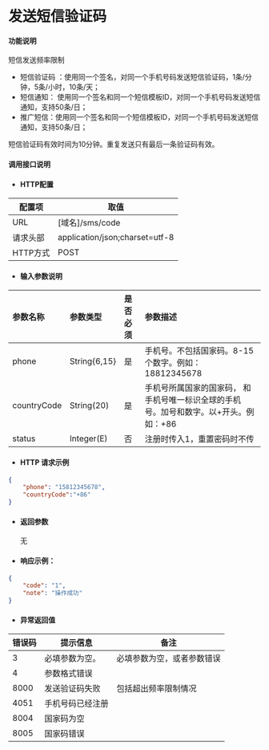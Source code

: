 # 发送短信验证码

#### 功能说明

短信发送频率限制

* 短信验证码 ：使用同一个签名，对同一个手机号码发送短信验证码，1条/分钟，5条/小时，10条/天；
* 短信通知： 使用同一个签名和同一个短信模板ID，对同一个手机号码发送短信通知，支持50条/日；
* 推广短信：使用同一个签名和同一个短信模板ID，对同一个手机号码发送短信通知，支持50条/日；

短信验证码有效时间为10分钟。重复发送只有最后一条验证码有效。

#### 调用接口说明

* #### HTTP配置

| 配置项 | 取值 |
| --- | --- |
| URL | \[域名\]/sms/code |
| 请求头部 | application/json;charset=utf-8 |
| HTTP方式 | POST |

* #### 输入参数说明

| 参数名称 | 参数类型 | 是否必须 | 参数描述 |
| :--- | :--- | :--- | :--- |
| phone | String{6,15} | 是 | 手机号。不包括国家码。8-15个数字。例如：18812345678 |
| countryCode | String\(20\) | 是 | 手机号所属国家的国家码， 和手机号唯一标识全球的手机号。加号和数字。以+开头。例如：+86 |
| status | Integer\(E\) | 否 | 注册时传入1，重置密码时不传 |

* #### HTTP 请求示例

```json
{
    "phone": "15812345678",
    "countryCode":"+86"
}
```

* #### 返回参数

  无

* #### 响应示例：

```json
{
    "code": "1",
    "note": "操作成功"
}
```

* #### 异常返回值

| 错误码 | 提示信息 | 备注 |
| --- | --- | --- |
| 3 | 必填参数为空。 | 必填参数为空，或者参数错误 |
| 4 | 参数格式错误 |  |
| 8000 | 发送验证码失败 | 包括超出频率限制情况 |
| 4051 | 手机号码已经注册 |  |
| 8004 | 国家码为空 |  |
| 8005 | 国家码错误 |  |



